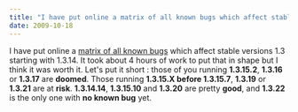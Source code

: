 ```yaml
---
title: "I have put online a matrix of all known bugs which affect stable versions 1.3 starting with 1.3.14."
date: 2009-10-18
---
```


I have put online a [matrix of all known bugs](/bugs/index.html) which affect stable versions 1.3 starting with 1.3.14. It took about 4 hours of work to put that in shape but I think it was worth it. Let's put it short : those of you running **1.3.15.2**, **1.3.16** or **1.3.17** are **doomed**. Those running **1.3.15.X before 1.3.15.7**, **1.3.19** or **1.3.21** are at **risk**. **1.3.14.14**, **1.3.15.10** and **1.3.20** are pretty **good**, and **1.3.22** is the only one with **no known bug** yet.

